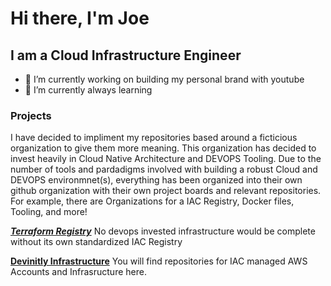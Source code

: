 # Hi there, I'm Joe

## I am a Cloud Infrastructure Engineer

- 🔭 I’m currently working on building my personal brand with youtube
- 🌱 I’m currently always learning

### Projects

I have decided to impliment my repositories based around a ficticious organization to give them more meaning.
This organization has decided to invest heavily in Cloud Native Architecture and DEVOPS Tooling.
Due to the number of tools and pardadigms involved with building a robust Cloud and DEVOPS environmnet(s), everything
has been organized into their own github organization with their own project boards and relevant repositories.
For example, there are Organizations for a IAC Registry, Docker files, Tooling, and more!

**_[Terraform Registry](https://github.com/terraform-aws-iac)_**
No devops invested infrastructure would be complete without its own standardized IAC Registry

**[Devinitly Infrastructure](https://github.com/devinitly-infrastructure)**
You will find repositories for IAC managed AWS Accounts and Infrasructure here.

